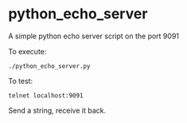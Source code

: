 # python_echo_server
A simple python echo server script on the port 9091

To execute:

`./python_echo_server.py`

To test:

`telnet localhost:9091`

Send a string, receive it back.
